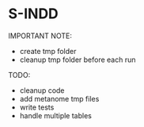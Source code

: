 S-INDD
======

IMPORTANT NOTE:
- create tmp folder
- cleanup tmp folder before each run

TODO:
- cleanup code
- add metanome tmp files
- write tests
- handle multiple tables
